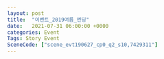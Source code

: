 ```yaml
---
layout: post
title:  "이벤트_2019여름_엔딩"
date:   2021-07-31 06:00:00 +0000
categories: Event
Tags: Story Event
SceneCode: ["scene_evt190627_cp0_q2_s10,7429311"]
---
```

